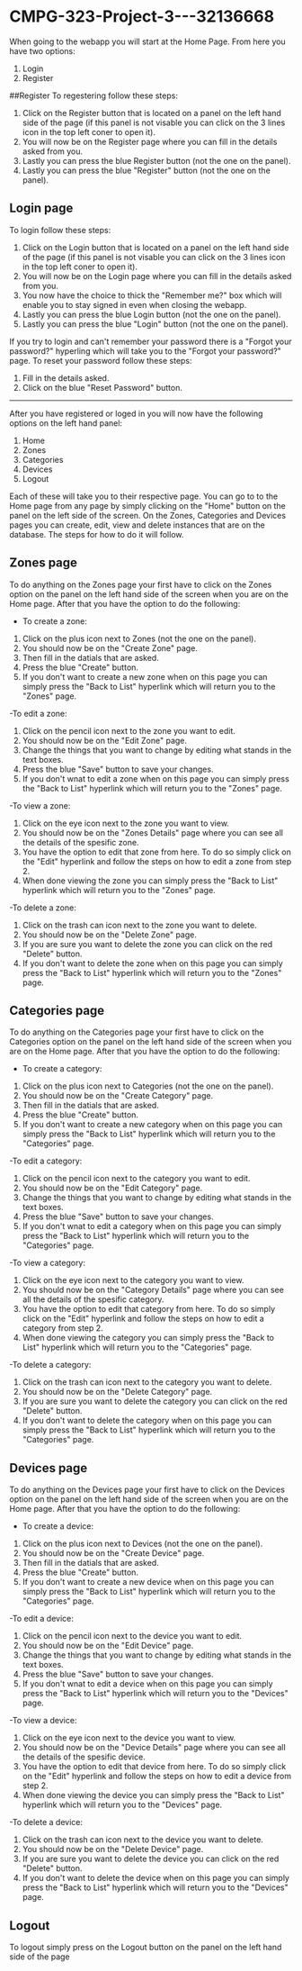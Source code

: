 # CMPG-323-Project-3---32136668

When going to the webapp you will start at the Home Page. From here you have two options:

1. Login
2. Register

##Register
To regestering follow these steps:
1. Click on the Register button that is located on a panel on the left hand side of the page (if this panel is not visable you can click on the 3 lines icon in the top left coner to open it).
2. You will now be on the Register page where you can fill in the details asked from you.
3. Lastly you can press the blue Register button (not the one on the panel).
3. Lastly you can press the blue "Register" button (not the one on the panel).

## Login page
To login follow these steps:
1. Click on the Login button that is located on a panel on the left hand side of the page (if this panel is not visable you can click on the 3 lines icon in the top left coner to open it).
2. You will now be on the Login page where you can fill in the details asked from you.
3. You now have the choice to thick the "Remember me?" box which will enable you to stay signed in even when closing the webapp.
4. Lastly you can press the blue Login button (not the one on the panel).
4. Lastly you can press the blue "Login" button (not the one on the panel).

If you try to login and can't remember your password there is a "Forgot your password?" hyperling which will take you to the "Forgot your password?" page. To reset your password follow these steps:
1. Fill in the details asked.
2. Click on the blue "Reset Password" button.

<hr>
After you have registered or loged in you will now have the following options on the left hand panel:

1. Home
2. Zones
3. Categories
4. Devices
5. Logout

Each of these will take you to their respective page. You can go to to the Home page from any page by simply clicking on the "Home" button on the panel on the left side of the screen. On the Zones, Categories and Devices pages you can create, edit, view and delete instances that are on the database. The steps for how to do it will follow.

## Zones page
To do anything on the Zones page your first have to click on the Zones option on the panel on the left hand side of the screen when you are on the Home page. After that you have the option to do the following:

- To create a zone:
1. Click on the plus icon next to Zones (not the one on the panel).
2. You should now be on the "Create Zone" page.
3. Then fill in the datials that are asked.
4. Press the blue "Create" button.
5. If you don't want to create a new zone when on this page you can simply press the "Back to List" hyperlink which will return you to the "Zones" page.

-To edit a zone:
1. Click on the pencil icon next to the zone you want to edit.
2. You should now be on the "Edit Zone" page.
3. Change the things that you want to change by editing what stands in the text boxes.
4. Press the blue "Save" button to save your changes.
5. If you don't wnat to edit a zone when on this page you can simply press the "Back to List" hyperlink which will return you to the "Zones" page.

-To view a zone:
1. Click on the eye icon next to the zone you want to view.
2. You should now be on the "Zones Details" page where you can see all the details of the spesific zone.
3. You have the option to edit that zone from here. To do so simply click on the "Edit" hyperlink and follow the steps on how to edit a zone from step 2.
4. When done viewing the zone you can simply press the "Back to List" hyperlink which will return you to the "Zones" page.

-To delete a zone:
1. Click on the trash can icon next to the zone you want to delete.
2. You should now be on the "Delete Zone" page.
3. If you are sure you want to delete the zone you can click on the red "Delete" button.
4. If you don't want to delete the zone when on this page you can simply press the "Back to List" hyperlink which will return you to the "Zones" page.

## Categories page
To do anything on the Categories page your first have to click on the Categories option on the panel on the left hand side of the screen when you are on the Home page. After that you have the option to do the following:

- To create a category:
1. Click on the plus icon next to Categories (not the one on the panel).
2. You should now be on the "Create Category" page.
3. Then fill in the datials that are asked.
4. Press the blue "Create" button.
5. If you don't want to create a new category when on this page you can simply press the "Back to List" hyperlink which will return you to the "Categories" page.

-To edit a category:
1. Click on the pencil icon next to the category you want to edit.
2. You should now be on the "Edit Category" page.
3. Change the things that you want to change by editing what stands in the text boxes.
4. Press the blue "Save" button to save your changes.
5. If you don't wnat to edit a category when on this page you can simply press the "Back to List" hyperlink which will return you to the "Categories" page.

-To view a category:
1. Click on the eye icon next to the category you want to view.
2. You should now be on the "Category Details" page where you can see all the details of the spesific category.
3. You have the option to edit that category from here. To do so simply click on the "Edit" hyperlink and follow the steps on how to edit a category from step 2.
4. When done viewing the category you can simply press the "Back to List" hyperlink which will return you to the "Categories" page.

-To delete a category:
1. Click on the trash can icon next to the category you want to delete.
2. You should now be on the "Delete Category" page.
3. If you are sure you want to delete the category you can click on the red "Delete" button.
4. If you don't want to delete the category when on this page you can simply press the "Back to List" hyperlink which will return you to the "Categories" page.

## Devices page
To do anything on the Devices page your first have to click on the Devices option on the panel on the left hand side of the screen when you are on the Home page. After that you have the option to do the following:

- To create a device:
1. Click on the plus icon next to Devices (not the one on the panel).
2. You should now be on the "Create Device" page.
3. Then fill in the datials that are asked.
4. Press the blue "Create" button.
5. If you don't want to create a new device when on this page you can simply press the "Back to List" hyperlink which will return you to the "Categories" page.

-To edit a device:
1. Click on the pencil icon next to the device you want to edit.
2. You should now be on the "Edit Device" page.
3. Change the things that you want to change by editing what stands in the text boxes.
4. Press the blue "Save" button to save your changes.
5. If you don't wnat to edit a device when on this page you can simply press the "Back to List" hyperlink which will return you to the "Devices" page.

-To view a device:
1. Click on the eye icon next to the device you want to view.
2. You should now be on the "Device Details" page where you can see all the details of the spesific device.
3. You have the option to edit that device from here. To do so simply click on the "Edit" hyperlink and follow the steps on how to edit a device from step 2.
4. When done viewing the device you can simply press the "Back to List" hyperlink which will return you to the "Devices" page.

-To delete a device:
1. Click on the trash can icon next to the device you want to delete.
2. You should now be on the "Delete Device" page.
3. If you are sure you want to delete the device you can click on the red "Delete" button.
4. If you don't want to delete the device when on this page you can simply press the "Back to List" hyperlink which will return you to the "Devices" page.

## Logout
To logout simply press on the Logout button on the panel on the left hand side of the page
